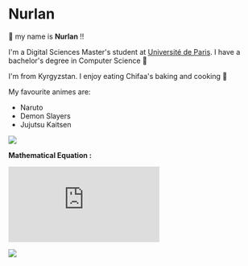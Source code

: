 # Nurlan

:wave: my name is **Nurlan** !!

I'm a Digital Sciences Master's student at [Université de Paris](https://u-paris.fr/en/). I have a bachelor's degree in Computer Science :green_book:

I'm from Kyrgyzstan. I enjoy eating Chifaa's baking and cooking :cake:

My favourite animes are:

- Naruto
- Demon Slayers
- Jujutsu Kaitsen

![](https://media.giphy.com/media/JcSvQuMugClLW/giphy.gif)

**Mathematical Equation :**

![equation](http://www.sciweavers.org/tex2img.php?eq=1%2Bsin%28mc%5E2%29&bc=White&fc=Black&im=jpg&fs=12&ff=arev&edit=)

<img src="https://render.githubusercontent.com/render/math?math=e^{max /i} = -100">


